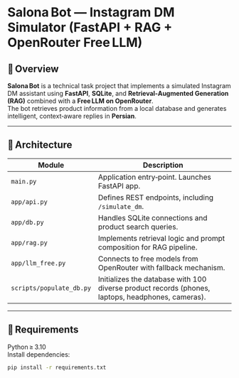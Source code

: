 # Salona Bot — Instagram DM Simulator (FastAPI + RAG + OpenRouter Free LLM)

## 📘 Overview
**Salona Bot** is a technical task project that implements a simulated Instagram DM assistant using **FastAPI**, **SQLite**, and **Retrieval‑Augmented Generation (RAG)** combined with a **Free LLM on OpenRouter**.  
The bot retrieves product information from a local database and generates intelligent, context‑aware replies in **Persian**.

---

## 🧠 Architecture

| Module | Description |
|--------|--------------|
| `main.py` | Application entry‑point. Launches FastAPI app. |
| `app/api.py` | Defines REST endpoints, including `/simulate_dm`. |
| `app/db.py` | Handles SQLite connections and product search queries. |
| `app/rag.py` | Implements retrieval logic and prompt composition for RAG pipeline. |
| `app/llm_free.py` | Connects to free models from OpenRouter with fallback mechanism. |
| `scripts/populate_db.py` | Initializes the database with 100 diverse product records (phones, laptops, headphones, cameras). |

---

## 💾 Requirements

Python ≥ 3.10  
Install dependencies:
```bash
pip install -r requirements.txt
